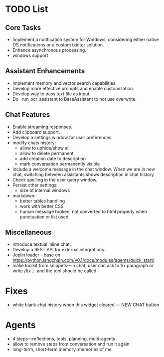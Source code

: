 # TODO List

## Core Tasks
- Implement a notification system for Windows, considering either native OS notifications or a custom tkinter solution.
- Enhance asynchronous processing.
- windows support

## Assistant Enhancements
- Implement memory and vector search capabilities.
- Develop more effective prompts and enable customization.
- Develop way to pass text file as input
- Do _run_ocr_assistant to BaseAssistant to not use overwrite.

## Chat Features
- Enable streaming responses.
- Add clipboard support.
- Develop a settings window for user preferences.
- modify chats history:
  - allow to unhide/show all
  - allow to delete permanent
  - add creation date to description
  - mark conversation permanently visible
- Include a welcome message in the chat window. When we are in new chat, switching between assistants shows description in chat history
- Check spelling in the user query window.
- Persist other settings:
  - size of internal windows
- markdown:
  - better tables handling
  - work with better CSS
  - human message broken, not converted to html properly when punctuation or list used

## Miscellaneous
- Introduce textual inline chat.
- Develop a REST API for external integrations.
- Joplin loader - base on https://python.langchain.com/v0.1/docs/modules/agents/quick_start/
- make toolkit from snippets—in chat, user can ask to fix paragraph or write /fix ... and the tool should be called

# Fixes
- white blank chat history when this widget cleared — NEW CHAT button

# Agents
- 4 steps—reflections, tools, planning, multi-agents
- allow to remove steps from conversation and run it again
- long-term, short-term memory, memories of me